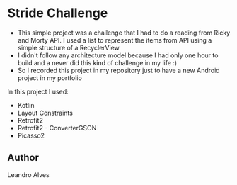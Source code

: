 # Stride Challenge

- This simple project was a challenge that I had to do a reading from Ricky and Morty API.  I used a list to represent the items from API using a simple structure of a RecyclerView
- I didn't follow any architecture model because I had only one hour to build and a never did this kind of challenge in my life :)
- So I recorded this project in my repository just to have a new Android  project in my portfolio

In this project I used:
- Kotlin
- Layout Constraints
- Retrofit2
- Retrofit2 - ConverterGSON
- Picasso2

## Author
Leandro Alves
